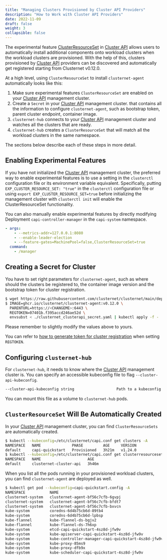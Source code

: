 ```yaml
---
title: "Managing Clusters Provisioned by Cluster API Providers"
description: "How to Work with Cluster API Providers"
date: 2022-11-09
draft: false
weight: 3
collapsible: false
---
```


The experimental
feature [ClusterResourceSet](https://cluster-api.sigs.k8s.io/tasks/experimental-features/cluster-resource-set.html)
in [Cluster API](https://github.com/kubernetes-sigs/cluster-api)
allows users to automatically install additional components onto workload clusters when the workload clusters are
provisioned. With the help of this, clusters provisioned
by [Cluster API](https://github.com/kubernetes-sigs/cluster-api)
providers can be discovered and automatically get registered starting from Clusternet v0.12.0.

At a high level, using `ClusterResourceSet` to install `clusternet-agent` automatically looks like this:

1. Make sure experimental features `ClusterResourceSet` are enabled on
   your [Cluster API](https://github.com/kubernetes-sigs/cluster-api) management cluster.
2. Create a `Secret` in your [Cluster API](https://github.com/kubernetes-sigs/cluster-api) management cluster. that
   contains all the information to configure `clusternet-agent`, such as bootstrap token, parent cluster endpoint,
   container image.
3. `clusternet-hub` connects to your [Cluster API](https://github.com/kubernetes-sigs/cluster-api) management cluster
   and watches all the clusters that are ready.
4. `clusternet-hub` creates a `ClusterResourceSet` that will match all the workload clusters in the same namespace.

The sections below describe each of these steps in more detail.

## Enabling Experimental Features

If you have not initialized the [Cluster API](https://github.com/kubernetes-sigs/cluster-api) management cluster, the
preferred way to enable experimental features is to use a setting in the `clusterctl`
configuration file or its environment variable equivalent. Specifically, putting `EXP_CLUSTER_RESOURCE_SET: "true"` in
the `clusterctl` configuration file or using `export EXP_CLUSTER_RESOURCE_SET=true` before initializing the management
cluster with `clusterctl init` will enable the ClusterResourceSet functionality.

You can also manually enable experimental features by directly modifying Deployment `capi-controller-manager` in
the `capi-system` namespace.

```yaml
- args:
    - --metrics-addr=127.0.0.1:8080
    - --enable-leader-election
    - --feature-gates=MachinePool=false,ClusterResourceSet=true
  command:
    - /manager
```

## Creating a Secret for Cluster

You have to set right parameters for `clusternet-agent`, such as where should the clusters be registered to, the
container image version and the bootstrap token for cluster registration.

```bash
$ wget https://raw.githubusercontent.com/clusternet/clusternet/main/deploy/templates/clusternet_clusterapi_secret.yaml
$ IMAGE=ghcr.io/clusternet/clusternet-agent:v0.12.0 \
  PARENTURL=https://<CHANGEME>:6443 \
  REGTOKEN=07401b.f395accd246ae52d \
  envsubst < ./clusternet_clusterapi_secret.yaml | kubectl apply -f -
```

Please remember to slightly modify the values above to yours.

You can refer
to [how to generate token for cluster registration](../../installation/install-the-hard-way/#deploying-clusternet-hub-in-parent-cluster)
when setting `REGTOKEN`.

## Configuring `clusternet-hub`

For `clusternet-hub`, it needs to know where the [Cluster API](https://github.com/kubernetes-sigs/cluster-api)
management cluster is. You can specify an accessible kubeconfig file to flag `--cluster-api-kubeconfig`.

```bash
--cluster-api-kubeconfig string                   Path to a kubeconfig file pointing at the management cluster for cluster-api.
```

You can mount this file as a volume to `clusternet-hub` pods.

## `ClusterResourceSet` Will Be Automatically Created

In your [Cluster API](https://github.com/kubernetes-sigs/cluster-api)
management cluster, you can find `ClusterResourceSets` are automatically created.

```bash
$ kubectl --kubeconfig=/etc/clusternet/capi.conf get clusters -A
NAMESPACE   NAME              PHASE         AGE     VERSION
default     capi-quickstart   Provisioned   3h21m   v1.24.0
$ kubectl --kubeconfig=/etc/clusternet/capi.conf get clusterresourceset -A
NAMESPACE   NAME                     AGE
default     clusternet-cluster-api   3h46m
```

When you list all the pods running in your provisioned workload clusters, you can find `clusternet-agent` are deployed as
well.

```bash
$ kubectl get pod --kubeconfig=capi-quickstart.config -A
NAMESPACE           NAME                                                  READY   STATUS    RESTARTS   AGE
clusternet-system   clusternet-agent-bf56c7cfb-6gvpj                      1/1     Running   0          7m11s
clusternet-system   clusternet-agent-bf56c7cfb-bfdt7                      1/1     Running   0          7m11s
clusternet-system   clusternet-agent-bf56c7cfb-bxvcn                      1/1     Running   0          7m11s
kube-system         coredns-6d4b75cb6d-89tb4                              1/1     Running   0          7m11s
kube-system         coredns-6d4b75cb6d-lpbsp                              1/1     Running   0          7m11s
kube-flannel        kube-flannel-ds-bgjv2                                 1/1     Running   0          7m11s
kube-flannel        kube-flannel-ds-7h6xp                                 1/1     Running   0          7m11s
kube-system         etcd-capi-quickstart-4sz8d-jfw9v                      1/1     Running   0          7m18s
kube-system         kube-apiserver-capi-quickstart-4sz8d-jfw9v            1/1     Running   0          7m19s
kube-system         kube-controller-manager-capi-quickstart-4sz8d-jfw9v   1/1     Running   0          7m19s
kube-system         kube-proxy-85ms9                                      1/1     Running   0          6m42s
kube-system         kube-proxy-dfb9x                                      1/1     Running   0          7m12s
kube-system         kube-scheduler-capi-quickstart-4sz8d-jfw9v            1/1     Running   0          7m18s
```
